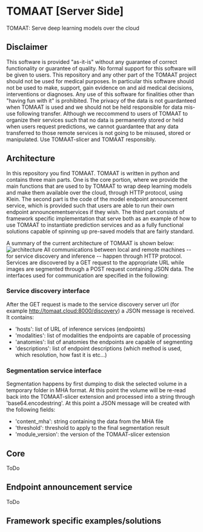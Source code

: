 # TOMAAT [Server Side]
TOMAAT: Serve deep learning models over the cloud

## Disclaimer
This software is provided "as-it-is" without any guarantee of correct functionality or guarantee of quality.
No formal support for this software will be given to users. 
This repository and any other part of the TOMAAT project should not be used for medical purposes. 
In particular this software should not be used to make, support, gain evidence on and aid medical decisions, 
interventions or diagnoses. Any use of this software for finalities other than "having fun with it" is prohibited.
The privacy of the data is not guardanteed when TOMAAT is used and we should not be held responsible for 
data mis-use following transfer. Although we reccommend to users of TOMAAT to organize their services 
such that no data is permanently stored or held when users request predictions, we cannot guardantee that any data 
transferred to those remote services is not going to be misused, stored or manipulated. 
Use TOMAAT-slicer and TOMAAT responsibly.

## Architecture
In this repository you find TOMAAT. 
TOMAAT is written in python and contains three main parts. 
One is the core portion, where we provide the main functions that are used to by TOMAAT to wrap deep learning
models and make them available over the cloud, through HTTP protocol, using Klein. The second part is the code of the
model endpoint announcement service, which is provided such that users are able to run their own endpoint announcementservices
if they wish. The third part consists of framework specific implementation that serve both as an example of how to use TOMAAT
to instantiate prediction services and as a fully functional solutions capable of spinning up pre-saved models that are 
fairly standard.

A summary of the current architecture of TOMAAT is shown below:
![architecture](http://tomaat.cloud/images/architecture.png)
All communications between local and remote machines -- for service discovery and inference -- happen through HTTP protocol. 
Services are discovered by a GET request to the appropriate URL while images are segmented through a POST 
request containing JSON data. The interfaces used for communication are specified in the following:

### Service discovery interface
After the GET request is made to the service discovery server url (for example http://tomaat.cloud:8000/discovery) a JSON message is received. It contains:
* 'hosts': list of URL of inference services (endpoints)
* 'modalities': list of modalities the endpoints are capable of processing
* 'anatomies': list of anatomies the endpoints are capable of segmenting
* 'descriptions': list of endpoint descriptions (which method is used, which resolution, how fast it is etc...)

### Segmentation service interface
Segmentation happens by first dumping to disk the selected volume in a temporary folder in MHA format. At this point the volume will be re-read back into the TOMAAT-slicer extension and processed into a string through 'base64.encodestring'. At this point a JSON message will be created with the following fields:
* 'content_mha': string containing the data from the MHA file
* 'threshold': threshold to apply to the final segmentation result
* 'module_version': the version of the TOMAAT-slicer extension

## Core

ToDo

## Endpoint announcement service

ToDo

## Framework specific examples/solutions
